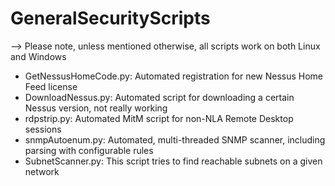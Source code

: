 # GeneralSecurityScripts
--> Please note, unless mentioned otherwise, all scripts work on both Linux and Windows
* GetNessusHomeCode.py: Automated registration for new Nessus Home Feed license
* DownloadNessus.py: Automated script for downloading a certain Nessus version, not really working
* rdpstrip.py: Automated MitM script for non-NLA Remote Desktop sessions
* snmpAutoenum.py: Automated, multi-threaded SNMP scanner, including parsing with configurable rules
* SubnetScanner.py: This script tries to find reachable subnets on a given network

